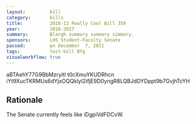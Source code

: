 ```yaml
---
layout:         bill
category:       bills
title:          2016-12 Really Cool Bill 359
year:           2016-2017
summary:        Blargh summary summary simmary.
sponsors:       LHS Student-Faculty Senate
passed:         pn December  7, 2011
tags:           test-bill Bfg
visualworkflow: true
---
```



aBTAehY77G9BbMzryitl t0cXmuYKUDRhcn iYt9XucTKRMUs6dYjxOQQklyI2ifjE9D0yngR8LQBJdDYDppt9b7GvjhTcYH 




Rationale
---------
The Senate currently feels like iDgpiVdFDCvW.
